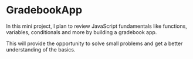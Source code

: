 # GradebookApp

In this mini project, I plan to review JavaScript fundamentals like functions, variables, conditionals and more by building a gradebook app.

This will provide the opportunity to solve small problems and get a better understanding of the basics.
